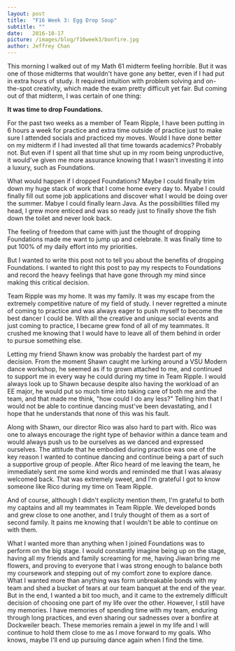 ```yaml
---
layout: post
title:  "F16 Week 3: Egg Drop Soup"
subtitle: ""
date:   2016-10-17
picture: /images/blog/f16week3/bonfire.jpg
author: Jeffrey Chan
---
```


This morning I walked out of my Math 61 midterm feeling horrible. But it was one
of those midterms that wouldn't have gone any better, even if I had put in
extra hours of study. It required intuition with problem solving and 
on-the-spot creativity, which made the exam pretty difficult yet fair. But coming
out of that midterm, I was certain of one thing:

**It was time to drop Foundations.**

For the past two weeks as a member of Team Ripple, I have been putting
in 6 hours a week for practice and extra time outside of practice just to
make sure I attended socials and practiced my moves. Would I have done better
on my midterm if I had invested all that time towards academics? Probably not.
But even if I spent all that time shut up in my room being unproductive, it
would've given me more assurance knowing that I wasn't investing it
into a luxury, such as Foundations.

What would happen if I dropped Foundations? Maybe I could finally trim down my
huge stack of work that I come home every day to. Myabe I could finally fill
out some job applications and discover what I would be doing over the summer.
Mabye I could finally learn Java. As the possibilities filled my head, I grew
more enticed and was so ready just to finally shove the fish down the toilet
and never look back.

The feeling of freedom that came with just the thought of dropping Foundations
made me want to jump up and celebrate. It was finally time to put 100% of my
daily effort into my priorities.

But I wanted to write this post not to tell you about the benefits of dropping
Foundations. I wanted to right this post to pay my respects to Foundations
and record the heavy feelings that have gone through my mind since making this
critical decision.

Team Ripple was my home. It was my family. It was my escape from the extremely
competitive nature of my field of study. I never regretted a minute of coming to
practice and was always eager to push myself to become the best dancer I could be.
With all the creative and unique social events and just coming to practice, I
became grew fond of all of my teammates. It crushed me knowing that I would have
to leave all of them behind in order to pursue something else. 

Letting my friend Shawn know was probably the hardest part of my decision. From
the moment Shawn caught me lurking around a VSU Modern dance workshop, he seemed
as if to grown attached to me, and continued to support me in every way he could
during my time in Team Ripple. I would always look up to Shawn because despite
also having the workload of an EE major, he would put so much time into taking care
of both me and the team, and that made me think, "how could I do any less?"
Telling him that I would not be able to continue
dancing must've been devastating, and I hope that he understands that none of this
was his fault.

Along with Shawn, our director Rico was also hard to part with. Rico was one to
always encourage the right type of behavior within a dance team and would always
push us to be ourselves as we danced and expressed ourselves. The attitude that he
embodied during practice was one of the key reason I wanted to continue dancing
and continue being a part of such a supportive group of people. After Rico heard
of me leaving the team, he immediately sent me some kind words and reminded me
that I was alwasy welcomed back. That was extremely sweet, and I'm grateful I got
to know someone like Rico during my time on Team Ripple.

And of course, although I didn't explicity mention them, I'm grateful to both my
captains and all my teammates in Team Ripple. We developed bonds and grew close
to one another, and I truly thought of them as a sort of second family. It pains
me knowing that I wouldn't be able to continue on with them.

What I wanted more than anything when I joined Foundations was to perform on the
big stage. I would constantly imagine being up on the stage, having all my friends
and family screaming for me, having Jiwan bring me flowers, and proving to everyone
that I was strong enough to balance both my coursework and stepping out of my comfort
zone to explore dance. What I wanted more than anything was form unbreakable bonds with
my team and shed a bucket of tears at our team banquet at the end of the year. But in
the end, I wanted a bit too much, and it came to the extremely difficult decision of
choosing one part of my life over the other. However, I still have my memories. I have
memories of spending time with my team, enduring through long practices, and even sharing
our sadnesses over a bonfire at Dockweiler beach. These memories remain a jewel in my
life and I will continue to hold them close to me as I move forward to my goals. Who knows,
maybe I'll end up pursuing dance again when I find the time.